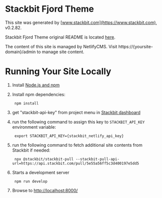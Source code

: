 # Stackbit Fjord Theme

This site was generated by [www.stackbit.com](https://www.stackbit.com), v0.2.82.

Stackbit Fjord Theme original README is located [here](./README.theme.md).

The content of this site is managed by NetlifyCMS. Visit https://{yoursite-domain}/admin to manage site content.

# Running Your Site Locally

1. Install [Node.js and npm](https://nodejs.org/en/)

1. Install npm dependencies:

        npm install

1. get "stackbit-api-key" from project menu in [Stackbit dashboard](https://app.stackbit.com/dashboard)

1. run the following command to assign this key to `STACKBIT_API_KEY` environment variable:

        export STACKBIT_API_KEY={stackbit_netlify_api_key}

1. run the following command to fetch additional site contents from Stackbit if needed:

        npx @stackbit/stackbit-pull --stackbit-pull-api-url=https://api.stackbit.com/pull/5e55a56ff5c3d400197e5dd5

1. Starts a development server

        npm run develop

1. Browse to [http://localhost:8000/](http://localhost:8000/)
